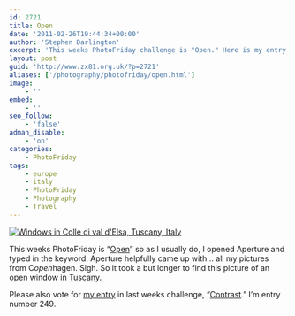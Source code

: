 ```yaml
---
id: 2721
title: Open
date: '2011-02-26T19:44:34+00:00'
author: 'Stephen Darlington'
excerpt: 'This weeks PhotoFriday challenge is "Open." Here is my entry. '
layout: post
guid: 'http://www.zx81.org.uk/?p=2721'
aliases: ['/photography/photofriday/open.html']
image:
    - ''
embed:
    - ''
seo_follow:
    - 'false'
adman_disable:
    - 'on'
categories:
    - PhotoFriday
tags:
    - europe
    - italy
    - PhotoFriday
    - Photography
    - Travel
---
```


[![Windows in Colle di val d'Elsa, Tuscany, Italy](https://i0.wp.com/farm6.staticflickr.com/5138/5478218655_801cf31937.jpg?resize=500%2C333)](http://www.flickr.com/photos/stephendarlington/5478218655/ "Windows in Colle di val d'Elsa, Tuscany, Italy by stephendarlington, on Flickr")

This weeks PhotoFriday is “[Open](http://www.photofriday.com/archives/challenge/001061.php)” so as I usually do, I opened Aperture and typed in the keyword. Aperture helpfully came up with… all my pictures from C*open*hagen. Sigh. So it took a but longer to find this picture of an open window in [Tuscany](http://www.zx81.org.uk/travel/colle-di-val-delsa-tuscany-italy.html).

Please also vote for [my entry](http://www.zx81.org.uk/photography/photofriday/contrast-2.html) in last weeks challenge, “[Contrast](http://www.photofriday.com/linkviewer.php?id=1059).” I’m entry number 249.